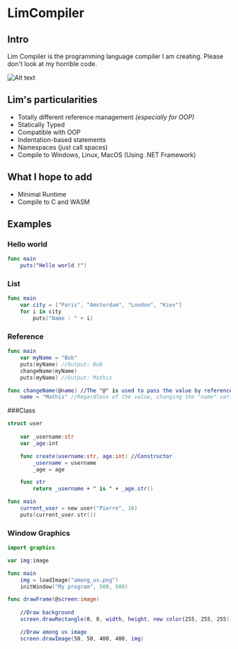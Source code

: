 # LimCompiler
## Intro
Lim Compiler is the programming language compiler I am creating.
Please don't look at my horrible code.

![Alt text](https://github.com/GeminoRR/LimCompiler/blob/master/LimCompiler/logo_compiler.ico?raw=true "LimCompiler's logo")

## Lim's particularities
- Totally different reference management *(especially for OOP)*
- Statically Typed
- Compatible with OOP
- Indentation-based statements
- Namespaces (just call spaces)
- Compile to Windows, Linux, MacOS (Using .NET Framework)

## What I hope to add
- Minimal Runtime
- Compile to C and WASM

## Examples
### Hello world
```swift
func main
	puts("Hello world !")
```

### List
```swift
func main
	var city = ["Paris", "Amsterdam", "London", "Kiev"]
	for i in city
		puts("Name : " + i)
```

### Reference
```swift
func main
	var myName = "Bob"
	puts(myName) //Output: Bob
	changeName(myName)
	puts(myName) //Output: Mathis

func changeName(@name) //The "@" is used to pass the value by reference.
	name = "Mathis" //Regardless of the value, changing the "name" variable will affect "myName".
```

###Class
```swift
struct user
	
	var _username:str
	var _age:int

	func create(username:str, age:int) //Constructor
		_username = username
		_age = age

	func str
		return _username + " is " + _age.str()

func main
	current_user = new user("Pierre", 16)
	puts(current_user.str())
```

### Window Graphics
```swift
import graphics

var img:image

func main
	img = loadImage("among_us.png")
	initWindow("My program", 500, 500)

func drawFrame(@screen:image)
	
	//Draw background
	screen.drawRectangle(0, 0, width, height, new color(255, 255, 255))

	//Draw among us image
	screen.drawImage(50, 50, 400, 400, img)
```